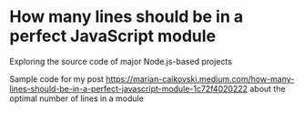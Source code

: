 # How many lines should be in a perfect JavaScript module
Exploring the source code of major Node.js-based projects

Sample code for my post https://marian-caikovski.medium.com/how-many-lines-should-be-in-a-perfect-javascript-module-1c72f4020222 about the optimal number of lines in a module
